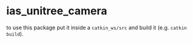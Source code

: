 # ias_unitree_camera

to use this package put it inside a ```catkin_ws/src``` and build it (e.g. ```catkin build```).
